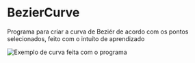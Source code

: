 # BezierCurve

Programa para criar a curva de Beziér de acordo com os pontos selecionados, feito com o intuíto de aprendizado

![Exemplo de curva feita com o programa](https://imgur.com/CsdUwhb)
